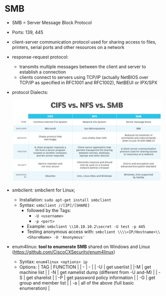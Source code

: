 # SMB

- SMB = Server Message Block Protocol
- Ports: 139, 445
- client-server communication protocol used for sharing access to files, printers, serial ports and other resources on a network
- response-request protocol:
  - transmits multiple messages between the client and server to establish a connection
  - clients connect to servers using TCP/IP (actually NetBIOS over TCP/IP as specified in RFC1001 and RFC1002), NetBEUI or IPX/SPX
- protocol Dialects:

  ![SMBDialects](img/2023-06-03-08-53-49.png)

- smbclient: smbclient for Linux;
  - Installation: `sudo apt-get install smbclient`
  - Syntax: `smbclient //[IP]/[SHARE]`
    - followed by the Tags:
      - `-U <username>`
      - `-p <port>`
    - Example: `smbclient \\10.10.10.2\secret -U test -p 445`
    - Testing anonymous access with: `smbclient \\\\<IP/Hostname>\\<ShareName> -U 'Anonymous'`
- enum4linux: **tool to enumerate SMB** shared on Windows and Linux (<https://github.com/CiscoCXSecurity/enum4linux>)

  - Syntax: `enum4linux <options> ip`
  - Options:
    | TAG | FUNCTION |
    | - | - |
    | -U | get userlist |
    |-M | get machine list |
    | -N | get namelist dump (different from -U and-M) |
    | -S | get sharelist |
    | -P | get password policy information |
    | -G | get group and member list |
    | -a | all of the above (full basic enumeration) |
